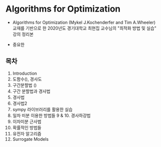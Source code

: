 # Algorithms for Optimization

- Algorithms for Optimization (Mykel J.Kochenderfer and Tim A.Wheeler) 교재를 기반으로 한 2020년도 경기대학교 최현집 교수님의 "최적화 방법 및 실습" 강의 정리본

- 중요한 

## 목차
1. Introduction
2. 도함수(), 경사도
3. 구간분할법 ()
4. 구간 분할법과 경사법
5. 경사법
6. 경사법2
7. sympy 라이브러리를 활용한 실습
8. 일차 미분 이용한 방법들
9 & 10. 경사하강법
11. 이차미분 근사법
12. 확률적인 방법들
13. 유전자 알고리즘
14. Surrogate Models
